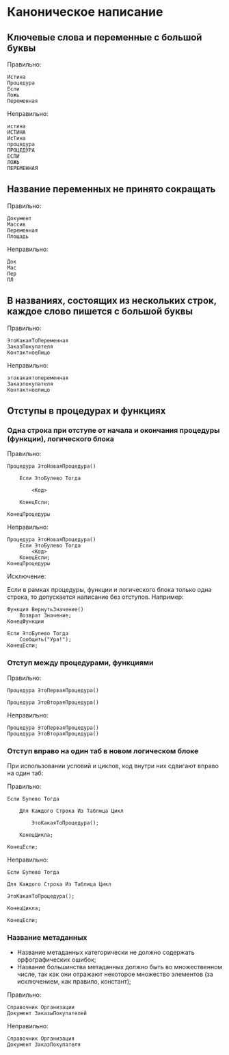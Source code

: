 # Каноническое написание #

## Ключевые слова и переменные с большой буквы ##

Правильно:

	Истина
	Процедура
	Если
	Ложь
	Переменная

Неправильно:

    истина
	ИСТИНА
	ИсТина
	процедура
	ПРОЦЕДУРА
	ЕСЛИ
	ЛОЖЬ
	ПЕРЕМЕННАЯ

## Название переменных не принято сокращать ##

Правильно:

	Документ
	Массив
	Переменная
	Площадь

Неправильно:

	Док
	Мас
	Пер
	ПЛ

## В названиях, состоящих из нескольких строк, каждое слово пишется с большой буквы ##

Правильно:

	ЭтоКакаяТоПеременная
	ЗаказПокупателя
	КонтактноеЛицо

Неправильно:

	этокакаятопеременная
	Заказпокупателя
	Контактноелицо

## Отступы в процедурах и функциях ##

### Одна строка при отступе от начала и окончания процедуры (функции), логического блока ###

Правильно:

	Процедура ЭтоНоваяПроцедура()

		Если ЭтоБулево Тогда

			<Код>

		КонецЕсли;

	КонецПроцедуры

Неправильно:
	
	Процедура ЭтоНоваяПроцедура()
		Если ЭтоБулево Тогда		
			<Код>
		КонецЕсли;
	КонецПроцедуры

Исключение:

Если в рамках процедуры, функции и логического блока только одна строка, то допускается написание без отступов. Например:

	Функция ВернутьЗначение()
		Возврат Значение;
	КонецФункции

	Если ЭтоБулево Тогда
		Сообщить("Ура!");
	КонецЕсли;

### Отступ между процедурами, функциями ###

Правильно:

	Процедура ЭтоПерваяПроцедура()

	Процедура ЭтоВтораяПроцедура()

Неправильно:

	Процедура ЭтоПерваяПроцедура()
	Процедура ЭтоВтораяПроцедура()

### Отступ вправо на один таб в новом логическом блоке ###

При использовании условий и циклов, код внутри них сдвигают вправо на один таб:

Правильно:

    Если Булево Тогда
		
		Для Каждого Строка Из Таблица Цикл

			ЭтоКакаяТоПроцедура();
			
		КонецЦикла;

	КонецЕсли;

Неправильно:

	Если Булево Тогда
		
	Для Каждого Строка Из Таблица Цикл

	ЭтоКакаяТоПроцедура();
			
	КонецЦикла;

	КонецЕсли;

### Название метаданных ###

- Название метаданных категорически не должно содержать орфографических ошибок;
- Название большинства метаданных должно быть во множественном числе, так как они отражают некоторое множество элементов (за исключением, как правило, констант);

Правильно:

    Справочник Организации
	Документ ЗаказыПокупателей

Неправильно:

	Справочник Организация
	Документ ЗаказПокупателя
	